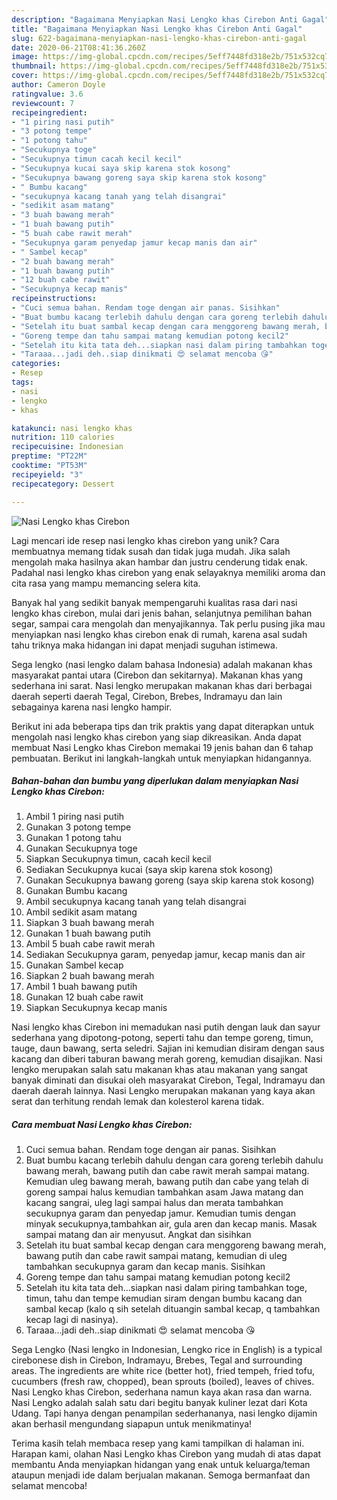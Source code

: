 ```yaml
---
description: "Bagaimana Menyiapkan Nasi Lengko khas Cirebon Anti Gagal"
title: "Bagaimana Menyiapkan Nasi Lengko khas Cirebon Anti Gagal"
slug: 622-bagaimana-menyiapkan-nasi-lengko-khas-cirebon-anti-gagal
date: 2020-06-21T08:41:36.260Z
image: https://img-global.cpcdn.com/recipes/5eff7448fd318e2b/751x532cq70/nasi-lengko-khas-cirebon-foto-resep-utama.jpg
thumbnail: https://img-global.cpcdn.com/recipes/5eff7448fd318e2b/751x532cq70/nasi-lengko-khas-cirebon-foto-resep-utama.jpg
cover: https://img-global.cpcdn.com/recipes/5eff7448fd318e2b/751x532cq70/nasi-lengko-khas-cirebon-foto-resep-utama.jpg
author: Cameron Doyle
ratingvalue: 3.6
reviewcount: 7
recipeingredient:
- "1 piring nasi putih"
- "3 potong tempe"
- "1 potong tahu"
- "Secukupnya toge"
- "Secukupnya timun cacah kecil kecil"
- "Secukupnya kucai saya skip karena stok kosong"
- "Secukupnya bawang goreng saya skip karena stok kosong"
- " Bumbu kacang"
- "secukupnya kacang tanah yang telah disangrai"
- "sedikit asam matang"
- "3 buah bawang merah"
- "1 buah bawang putih"
- "5 buah cabe rawit merah"
- "Secukupnya garam penyedap jamur kecap manis dan air"
- " Sambel kecap"
- "2 buah bawang merah"
- "1 buah bawang putih"
- "12 buah cabe rawit"
- "Secukupnya kecap manis"
recipeinstructions:
- "Cuci semua bahan. Rendam toge dengan air panas. Sisihkan"
- "Buat bumbu kacang terlebih dahulu dengan cara goreng terlebih dahulu bawang merah, bawang putih dan cabe rawit merah sampai matang. Kemudian uleg bawang merah, bawang putih dan cabe yang telah di goreng sampai halus kemudian tambahkan asam Jawa matang dan kacang sangrai, uleg lagi sampai halus dan merata tambahkan secukupnya garam dan penyedap jamur. Kemudian tumis dengan minyak secukupnya,tambahkan air, gula aren dan kecap manis. Masak sampai matang dan air menyusut. Angkat dan sisihkan"
- "Setelah itu buat sambal kecap dengan cara menggoreng bawang merah, bawang putih dan cabe rawit sampai matang, kemudian di uleg tambahkan secukupnya garam dan kecap manis. Sisihkan"
- "Goreng tempe dan tahu sampai matang kemudian potong kecil2"
- "Setelah itu kita tata deh...siapkan nasi dalam piring tambahkan toge, timun, tahu dan tempe kemudian siram dengan bumbu kacang dan sambal kecap (kalo q sih setelah dituangin sambal kecap, q tambahkan kecap lagi di nasinya)."
- "Taraaa...jadi deh..siap dinikmati 😍 selamat mencoba 😘"
categories:
- Resep
tags:
- nasi
- lengko
- khas

katakunci: nasi lengko khas 
nutrition: 110 calories
recipecuisine: Indonesian
preptime: "PT22M"
cooktime: "PT53M"
recipeyield: "3"
recipecategory: Dessert

---
```



![Nasi Lengko khas Cirebon](https://img-global.cpcdn.com/recipes/5eff7448fd318e2b/751x532cq70/nasi-lengko-khas-cirebon-foto-resep-utama.jpg)

Lagi mencari ide resep nasi lengko khas cirebon yang unik? Cara membuatnya memang tidak susah dan tidak juga mudah. Jika salah mengolah maka hasilnya akan hambar dan justru cenderung tidak enak. Padahal nasi lengko khas cirebon yang enak selayaknya memiliki aroma dan cita rasa yang mampu memancing selera kita.

Banyak hal yang sedikit banyak mempengaruhi kualitas rasa dari nasi lengko khas cirebon, mulai dari jenis bahan, selanjutnya pemilihan bahan segar, sampai cara mengolah dan menyajikannya. Tak perlu pusing jika mau menyiapkan nasi lengko khas cirebon enak di rumah, karena asal sudah tahu triknya maka hidangan ini dapat menjadi suguhan istimewa.

Sega lengko (nasi lengko dalam bahasa Indonesia) adalah makanan khas masyarakat pantai utara (Cirebon dan sekitarnya). Makanan khas yang sederhana ini sarat. Nasi lengko merupakan makanan khas dari berbagai daerah seperti daerah Tegal, Cirebon, Brebes, Indramayu dan lain sebagainya karena nasi lengko hampir.


Berikut ini ada beberapa tips dan trik praktis yang dapat diterapkan untuk mengolah nasi lengko khas cirebon yang siap dikreasikan. Anda dapat membuat Nasi Lengko khas Cirebon memakai 19 jenis bahan dan 6 tahap pembuatan. Berikut ini langkah-langkah untuk menyiapkan hidangannya.

<!--inarticleads1-->

##### Bahan-bahan dan bumbu yang diperlukan dalam menyiapkan Nasi Lengko khas Cirebon:

1. Ambil 1 piring nasi putih
1. Gunakan 3 potong tempe
1. Gunakan 1 potong tahu
1. Gunakan Secukupnya toge
1. Siapkan Secukupnya timun, cacah kecil kecil
1. Sediakan Secukupnya kucai (saya skip karena stok kosong)
1. Gunakan Secukupnya bawang goreng (saya skip karena stok kosong)
1. Gunakan  Bumbu kacang
1. Ambil secukupnya kacang tanah yang telah disangrai
1. Ambil sedikit asam matang
1. Siapkan 3 buah bawang merah
1. Gunakan 1 buah bawang putih
1. Ambil 5 buah cabe rawit merah
1. Sediakan Secukupnya garam, penyedap jamur, kecap manis dan air
1. Gunakan  Sambel kecap
1. Siapkan 2 buah bawang merah
1. Ambil 1 buah bawang putih
1. Gunakan 12 buah cabe rawit
1. Siapkan Secukupnya kecap manis


Nasi lengko khas Cirebon ini memadukan nasi putih dengan lauk dan sayur sederhana yang dipotong-potong, seperti tahu dan tempe goreng, timun, tauge, daun bawang, serta seledri. Sajian ini kemudian disiram dengan saus kacang dan diberi taburan bawang merah goreng, kemudian disajikan. Nasi lengko merupakan salah satu makanan khas atau makanan yang sangat banyak diminati dan disukai oleh masyarakat Cirebon, Tegal, Indramayu dan daerah daerah lainnya. Nasi Lengko merupakan makanan yang kaya akan serat dan terhitung rendah lemak dan kolesterol karena tidak. 

<!--inarticleads2-->

##### Cara membuat Nasi Lengko khas Cirebon:

1. Cuci semua bahan. Rendam toge dengan air panas. Sisihkan
1. Buat bumbu kacang terlebih dahulu dengan cara goreng terlebih dahulu bawang merah, bawang putih dan cabe rawit merah sampai matang. Kemudian uleg bawang merah, bawang putih dan cabe yang telah di goreng sampai halus kemudian tambahkan asam Jawa matang dan kacang sangrai, uleg lagi sampai halus dan merata tambahkan secukupnya garam dan penyedap jamur. Kemudian tumis dengan minyak secukupnya,tambahkan air, gula aren dan kecap manis. Masak sampai matang dan air menyusut. Angkat dan sisihkan
1. Setelah itu buat sambal kecap dengan cara menggoreng bawang merah, bawang putih dan cabe rawit sampai matang, kemudian di uleg tambahkan secukupnya garam dan kecap manis. Sisihkan
1. Goreng tempe dan tahu sampai matang kemudian potong kecil2
1. Setelah itu kita tata deh...siapkan nasi dalam piring tambahkan toge, timun, tahu dan tempe kemudian siram dengan bumbu kacang dan sambal kecap (kalo q sih setelah dituangin sambal kecap, q tambahkan kecap lagi di nasinya).
1. Taraaa...jadi deh..siap dinikmati 😍 selamat mencoba 😘


Sega Lengko (Nasi lengko in Indonesian, Lengko rice in English) is a typical cirebonese dish in Cirebon, Indramayu, Brebes, Tegal and surrounding areas. The ingredients are white rice (better hot), fried tempeh, fried tofu, cucumbers (fresh raw, chopped), bean sprouts (boiled), leaves of chives. Nasi Lengko khas Cirebon, sederhana namun kaya akan rasa dan warna. Nasi Lengko adalah salah satu dari begitu banyak kuliner lezat dari Kota Udang. Tapi hanya dengan penampilan sederhananya, nasi lengko dijamin akan berhasil mengundang siapapun untuk menikmatinya! 

Terima kasih telah membaca resep yang kami tampilkan di halaman ini. Harapan kami, olahan Nasi Lengko khas Cirebon yang mudah di atas dapat membantu Anda menyiapkan hidangan yang enak untuk keluarga/teman ataupun menjadi ide dalam berjualan makanan. Semoga bermanfaat dan selamat mencoba!
